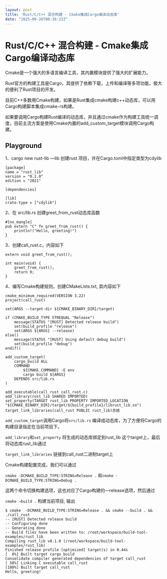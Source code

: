 ```yaml
---
layout: post
title: 'Rust/C/C++ 混合构建 - Cmake集成Cargo编译动态库'
date: "2025-09-26T00:38:22Z"
---
```

Rust/C/C++ 混合构建 - Cmake集成Cargo编译动态库
===================================

Cmake是一个强大的多语言编译工具，其内置模块提供了强大的扩展能力。

Rust官方的构建工具是Cargo，其提供了依赖下载，上传和编译等多项功能，极大的便利了Rust项目的开发。

目前C++多数用Cmake构建，如果是Rust集成cmake构建c++动态库，可以用Cargo构建脚本集成cmake-rs构建。

如果要调用Cargo构建Rust编译的动态库，并且通过cmake作为构建工具统一调度，目前主流方案是使用Cmake内置的add\_custom\_target模块调用Cargo构建。

Playground
----------

1、cargo new rust-lib —lib 创建rust 项目，并在Cargo.toml中指定类型为cdylib

    [package]
    name = "rust_lib"
    version = "0.1.0"
    edition = "2021"
    
    [dependencies]
    
    [lib]
    crate-type = ["cdylib"]
    

2、在 src/lib.rs 创建greet\_from\_rust动态库函数

    #[no_mangle]
    pub extern "C" fn greet_from_rust() {
        println!("Hello, greeting!")
    }
    

3、创建call\_rust.c，内容如下

    extern void greet_from_rust();
    
    int main(void) {
        greet_from_rust();
        return 0;
    }
    

4、编写Cmake构建规则，创建CMakeLists.txt, 其内容如下

    cmake_minimum_required(VERSION 3.22)
    project(call_rust)
    
    set(ARGS --target-dir ${CMAKE_BINARY_DIR}/target)
    
    if (CMAKE_BUILD_TYPE STREQUAL "Release")
        message(STATUS "[RUST] Detected release build")
        set(build_profile "release")
        set(ARGS ${ARGS} --release)
    else()
        message(STATUS "[RUST] Using default debug build")
        set(build_profile "debug")
    endif()
    
    add_custom_target(
        cargo_build ALL
        COMMAND 
            ${CMAKE_COMMAND} -E env 
            cargo build ${ARGS}
        DEPENDS src/lib.rs
    )
    
    add_executable(call_rust call_rust.c)
    add_library(rust_lib SHARED IMPORTED)
    set_property(TARGET rust_lib PROPERTY IMPORTED_LOCATION "${CMAKE_BINARY_DIR}/target/${build_profile}/librust_lib.so")
    target_link_libraries(call_rust PUBLIC rust_lib)总结
    

`add_custom_target`调用Cargo将`src/lib.rs` 编译成动态库，为了方便将Cargo的构建目录指定在当前项目下。

`add_library`和`set_property` 将生成的动态库绑定到rust\_lib 这个target上，最后将动态库rust\_lib通过

`target_link_libraries` 链接到call\_rust二进制target上

Cmake构建配置完成，我们可以通过

`cmake -DCMAKE_BUILD_TYPE:STRING=Release .` 和`cmake -DCMAKE_BUILD_TYPE:STRING=Debug .`

这两个命令切换构建选项，这也对应了Cargo构建的—release选项，然后通过

`cmake —build .` 构建当前项目, 输出

    $ cmake  -DCMAKE_BUILD_TYPE:STRING=Release . && cmake --build . && ./call_rust
    -- [RUST] Detected release build
    -- Configuring done
    -- Generating done
    -- Build files have been written to: /root/workspace/build-tool-examples/rust_lib
    Compiling rust_lib v0.1.0 (/root/workspace/build-tool-examples/rust_lib)
    Finished release profile [optimized] target(s) in 0.44s
    [  0%] Built target cargo_build
    Consolidate compiler generated dependencies of target call_rust
    [ 50%] Linking C executable call_rust
    [100%] Built target call_rust
    Hello, greeting!